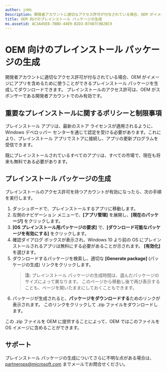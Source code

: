 ```yaml
---
author: jnHs
Description: 開発者アカウントに適切なアクセス許可が付与されている場合、OEM がイメージにアプリを含めるために使うことができるプレインストール パッケージを生成してダウンロードできます。
title: OEM 向けのプレインストール パッケージの生成
ms.assetid: AC3A45E8-7BBD-44E9-B2D3-B74B7C9B2BC9
---
```


# OEM 向けのプレインストール パッケージの生成


開発者アカウントに適切なアクセス許可が付与されている場合、OEM がイメージにアプリを含めるために使うことができるプレインストール パッケージを生成してダウンロードできます。 プレインストールのアクセス許可は、OEM がスポンサーである開発者アカウントでのみ有効です。

## 重要なプレインストールに関するポリシーと制限事項


プレインストール アプリは、最新のストア ライセンスが適用されるように、Windows デベロッパー センターを通じて認定を受ける必要があります。これにより、プレインストール アプリでストアに接続し、アプリの更新プログラムを受信できます。

既にプレインストールされているすべてのアプリは、すべての市場で、現在も将来も無料である必要があります。

## プレインストール パッケージの生成


プレインストールのアクセス許可を持つアカウントが有効になったら、次の手順を実行します。

1.  ダッシュボードで、プレインストールするアプリに移動します。
2.  左側のナビゲーション メニューで、**[アプリ管理]** を展開し、**[現在のパッケージ]** をクリックします。
3.  **[OS プレインストール用パッケージの要求]** で、**[ダウンロード可能なパッケージを有効にする]** をクリックします。
4.  確認ダイアログ ボックスが表示され、Windows 10 より前の OS にプレインストールされるアプリは無料にする必要があることが示されます。 **[有効化]** を選びます。
5.  ダウンロードするパッケージを検索し、適切な **[Generate package]** (パッケージの生成) リンクをクリックします。
    > **注:** プレインストール パッケージの生成時間は、選んだパッケージのサイズによって異なります。 このページから移動し後で再び表示することも、ページを開いたままにしておくこともできます。
6.  パッケージが生成されると、**パッケージをダウンロードする**ためのリンクが表示されます。 このリンクをクリックして .zip ファイルをダウンロードします。

この .zip ファイルを OEM に提供することによって、OEM ではこのファイルを OS イメージに含めることができます。

## サポート


プレインストール パッケージの生成についてさらに不明な点がある場合は、<partnerops@microsoft.com> までメールでお問合せください。

 

 






<!--HONumber=May16_HO2-->



